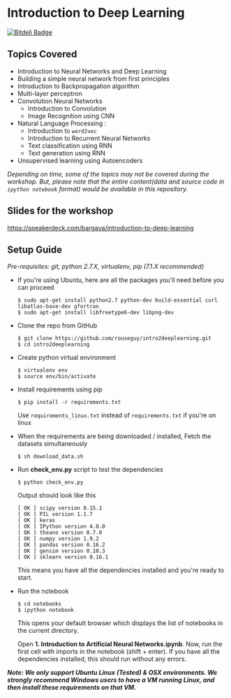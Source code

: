 # Introduction to Deep Learning

[![Bitdeli Badge](https://d2weczhvl823v0.cloudfront.net/rouseguy/intro2deeplearning/trend.png)](https://bitdeli.com/free "Bitdeli Badge")


## Topics Covered
* Introduction to Neural Networks and Deep Learning
* Building a simple neural network from first principles
* Introduction to Backpropagation algorithm
* Multi-layer perceptron
* Convolution Neural Networks
   *  Introduction to Convolution
   *  Image Recognition using CNN
* Natural Language Processing :
   *  Introduction to `word2vec`
   *  Introduction to Recurrent Neural Networks
   *  Text classification using RNN
   *  Text generation using RNN
*  Unsupervised learning using Autoencoders

*Depending on time, some of the topics may not be covered during the workshop. But, please note that the entire content(data and source code in `ipython notebook` format) would be available in this repository.*


## Slides for the workshop
https://speakerdeck.com/bargava/introduction-to-deep-learning

## Setup Guide
*Pre-requisites: git, python 2.7.X, virtualenv, pip (7.1.X recommended)* 

* If you're using Ubuntu, here are all the packages you'll need before you can
  proceed

  ```
  $ sudo apt-get install python2.7 python-dev build-essential curl libatlas-base-dev gfortran
  $ sudo apt-get install libfreetype6-dev libpng-dev
  ```

* Clone the repo from GitHub

    ```
    $ git clone https://github.com/rouseguy/intro2deeplearning.git
    $ cd intro2deeplearning
    ```

* Create python virtual environment
    ```    
    $ virtualenv env
    $ source env/bin/activate
    ```    

* Install requirements using pip

    ```
    $ pip install -r requirements.txt
    ```

    Use `requirements_linux.txt` instead of `requirements.txt` if you're on
    linux

* When the requirements are being downloaded / installed, Fetch the datasets
  simultaneously

    ```
    $ sh download_data.sh
    ```

* Run **check_env.py** script to test the dependencies

    ```
    $ python check_env.py
    ```
    
    Output should look like this
    
    ```
    [ OK ] scipy version 0.15.1
    [ OK ] PIL version 1.1.7
    [ OK ] keras
    [ OK ] IPython version 4.0.0
    [ OK ] theano version 0.7.0
    [ OK ] numpy version 1.9.2
    [ OK ] pandas version 0.16.2
    [ OK ] gensim version 0.10.3
    [ OK ] sklearn version 0.16.1
    ```
    
    This means you have all the dependencies installed and you're ready to start.
  

* Run the notebook
    
    ```
    $ cd notebooks
    $ ipython notebook
    ```
    This opens your default browser which displays the list of notebooks in the
    current directory. 
    
    Open **1. Introduction to Artificial Neural Networks.ipynb**.
    Now, run the first cell with imports in the notebook (shift + enter).
    If you have all the dependencies installed, this should run without any
    errors.
    
**_Note: We only support Ubuntu Linux (Tested) & OSX environments. We strongly
recommend Windows users to have a VM running Linux, and then install these
requirements on that VM._**



